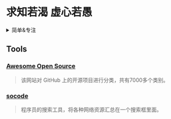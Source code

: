 # 求知若渴 虚心若愚
<details><summary>简单&专注</summary>

> 万物皆有裂痕，是光进来的地方。

> 来日方长，何惧路远马亡。

- Java
- Python
- JavaScript/TpyeScript
- C&C++/数据结构/算法分析/底层原理
- History
</details>

## Tools

### [Awesome Open Source](https://awesomeopensource.com/)
>该网站对 GitHub 上的开源项目进行分类，共有7000多个类别。

### [socode](https://socode.pro/)
>程序员的搜索工具，将各种网络资源汇总在一个搜索框里面。
